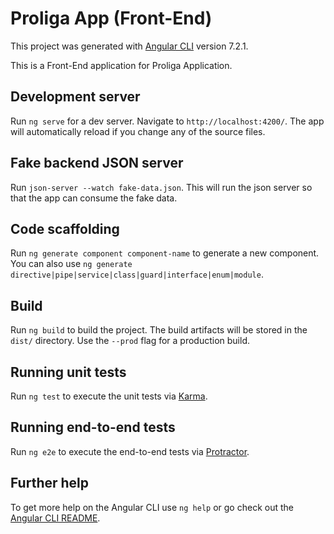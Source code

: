# Proliga App (Front-End)

This project was generated with [Angular CLI](https://github.com/angular/angular-cli) version 7.2.1.

This is a Front-End application for Proliga Application.

## Development server

Run `ng serve` for a dev server. Navigate to `http://localhost:4200/`. The app will automatically reload if you change any of the source files.

## Fake backend JSON server

Run `json-server --watch fake-data.json`. This will run the json server so that the app can consume the fake data.

## Code scaffolding

Run `ng generate component component-name` to generate a new component. You can also use `ng generate directive|pipe|service|class|guard|interface|enum|module`.

## Build

Run `ng build` to build the project. The build artifacts will be stored in the `dist/` directory. Use the `--prod` flag for a production build.

## Running unit tests

Run `ng test` to execute the unit tests via [Karma](https://karma-runner.github.io).

## Running end-to-end tests

Run `ng e2e` to execute the end-to-end tests via [Protractor](http://www.protractortest.org/).

## Further help

To get more help on the Angular CLI use `ng help` or go check out the [Angular CLI README](https://github.com/angular/angular-cli/blob/master/README.md).
